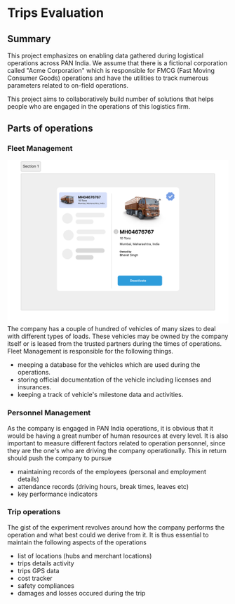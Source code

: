 # Trips Evaluation

## Summary

This project emphasizes on enabling data gathered during logistical operations across PAN India. We 
assume that there is a fictional corporation called "Acme Corporation" which is responsible for FMCG (Fast Moving Consumer Goods) operations and have the utilities to track numerous parameters related to on-field operations.

This project aims to collaboratively build number of solutions that helps people who are engaged in the operations
of this logistics firm.

## Parts of operations

### Fleet Management
![Fleet Management](./scopes/images/fleet-management.png)
The company has a couple of hundred of vehicles of many sizes to deal with different types of loads. These vehicles
may be owned by the company itself or is leased from the trusted partners during the times of operations. Fleet Management is responsible for the following things.

- meeping a database for the vehicles which are used during the operations.
- storing official documentation of the vehicle including licenses and insurances.
- keeping a track of vehicle's milestone data and activities.

### Personnel Management
As the company is engaged in PAN India operations, it is obvious that it would be having a great number of human resources at every level. It is also important to measure different factors related to operation personnel, since they are the one's who are driving the company operationally. This in return should push the company to pursue
- maintaining records of the employees (personal and employment details)
- attendance records (driving hours, break times, leaves etc)
- key performance indicators

### Trip operations
The gist of the experiment revolves around how the company performs the operation and what best could we derive from it. It is thus essential to maintain the following aspects of the operations
- list of locations (hubs and merchant locations)
- trips details activity
- trips GPS data
- cost tracker
- safety compliances
- damages and losses occured during the trip